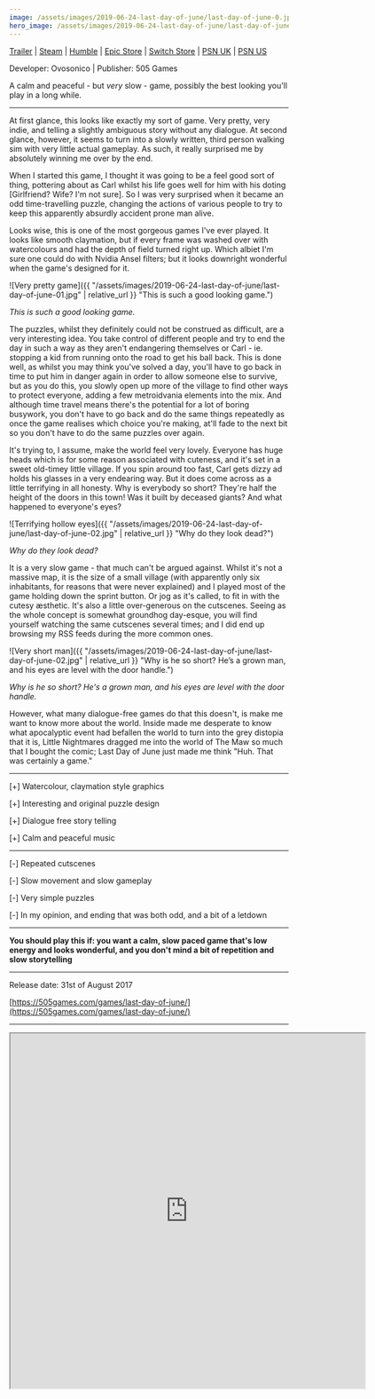 ```yaml
---
image: /assets/images/2019-06-24-last-day-of-june/last-day-of-june-0.jpg
hero_image: /assets/images/2019-06-24-last-day-of-june/last-day-of-june-00.jpg
---
```


[Trailer](https://youtu.be/IDTnDDr0VRg)  \|  [Steam](https://store.steampowered.com/app/635320/Last_Day_of_June/)  \|  [Humble](https://www.humblebundle.com/store/last-day-of-june)  \|  [Epic Store](denied:httpshttps://www.epicgames.com/store/en-US/product/last-day-of-june/home)  \|  [Switch Store](https://www.nintendo.com/games/detail/last-day-of-june-switch/)  \|  [PSN UK](https://store.playstation.com/en-gb/product/EP4040-CUSA06073_00-OVOSONICO505GCAR)  \|  [PSN US](https://store.playstation.com/en-us/product/UP4040-CUSA06148_00-OVOSONICO505GCAR)


Developer: Ovosonico  \|  Publisher: 505 Games

A calm and peaceful - but _very_ slow - game, possibly the best looking you'll play in a long while.

<!--more-->

* * *

At first glance, this looks like exactly my sort of game. Very pretty, very indie, and telling a slightly ambiguous story without any dialogue. At second glance, however, it seems to turn into a slowly written, third person walking sim with very little actual gameplay. As such, it really surprised me by absolutely winning me over by the end.

When I started this game, I thought it was going to be a feel good sort of thing, pottering about as Carl whilst his life goes well for him with his doting [Girlfriend? Wife? I'm not sure]. So I was very surprised when it became an odd time-travelling puzzle, changing the actions of various people to try to keep this apparently absurdly accident prone man alive.

Looks wise, this is one of the most gorgeous games I've ever played. It looks like smooth claymation, but if every frame was washed over with watercolours and had the depth of field turned right up. Which albiet I'm sure one could do with Nvidia Ansel filters; but it looks downright wonderful when the game's designed for it.

![Very pretty game]({{ "/assets/images/2019-06-24-last-day-of-june/last-day-of-june-01.jpg" | relative_url }} "This is such a good looking game.")

_This is such a good looking game._

The puzzles, whilst they definitely could not be construed as difficult, are a very interesting idea. You take control of different people and try to end the day in such a way as they aren't endangering themselves or Carl - ie. stopping a kid from running onto the road to get his ball back. This is done well, as whilst you may think you've solved a day, you'll have to go back in time to put him in danger again in order to allow someone else to survive, but as you do this, you slowly open up more of the village to find other ways to protect everyone, adding a few metroidvania elements into the mix. And although time travel means there's the potential for a lot of boring busywork, you don't have to go back and do the same things repeatedly as once the game realises which choice you're making, at'll fade to the next bit so you don't have to do the same puzzles over again.

It's trying to, I assume, make the world feel very lovely. Everyone has huge heads which is for some reason associated with cuteness, and it's set in a sweet old-timey little village. If you spin around too fast, Carl gets dizzy ad holds his glasses in a very endearing way. But it does come across as a little terrifying in all honesty. Why is everybody so short? They're half the height of the doors in this town! Was it built by deceased giants? And what happened to everyone's eyes?

![Terrifying hollow eyes]({{ "/assets/images/2019-06-24-last-day-of-june/last-day-of-june-02.jpg" | relative_url }} "Why do they look dead?")

_Why do they look dead?_

It is a very slow game - that much can't be argued against. Whilst it's not a massive map, it is the size of a small village (with apparently only six inhabitants, for reasons that were never explained) and I played most of the game holding down the sprint button. Or jog as it's called, to fit in with the cutesy æsthetic. It's also a little over-generous on the cutscenes. Seeing as the whole concept is somewhat groundhog day-esque, you will find yourself watching the same cutscenes several times; and I did end up browsing my RSS feeds during the more common ones.

![Very short man]({{ "/assets/images/2019-06-24-last-day-of-june/last-day-of-june-02.jpg" | relative_url }} "Why is he so short? He’s a grown man, and his eyes are level with the door handle.")

_Why is he so short? He's a grown man, and his eyes are level with the door handle._

However, what many dialogue-free games do that this doesn't, is make me want to know more about the world. Inside made me desperate to know what apocalyptic event had befallen the world to turn into the grey distopia that it is, Little Nightmares dragged me into the world of The Maw so much that I bought the comic; Last Day of June just made me think "Huh. That was certainly a game."

* * *

[+] Watercolour, claymation style graphics

[+] Interesting and original puzzle design

[+] Dialogue free story telling

[+] Calm and peaceful music

* * *

[-] Repeated cutscenes

[-] Slow movement and slow gameplay

[-] Very simple puzzles

[-] In my opinion, and ending that was both odd, and a bit of a letdown

* * *

**You should play this if: you want a calm, slow paced game that's low energy and looks wonderful, and you don't mind a bit of repetition and slow storytelling**

* * *

Release date: 31st of August 2017

[https://505games.com/games/last-day-of-june/](https://505games.com/games/last-day-of-june/)

* * *

<iframe width="640" height="640" src="https://www.youtube.com/embed/IDTnDDr0VRg" frameborder="1" allowfullscreen="allowfullscreen"></iframe>
